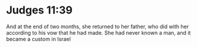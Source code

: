# Judges 11:39

And at the end of two months, she returned to her father, who did with her according to his vow that he had made. She had never known a man, and it became a custom in Israel
